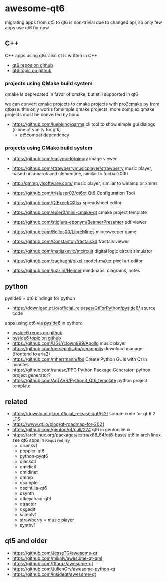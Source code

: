 # awesome-qt6

migrating apps from qt5 to qt6 is non-trivial due to changed api, so only few apps use qt6 for now

## C++

C++ apps using qt6. also qt is written in C++

* [qt6 repos on github](https://github.com/search?p=3&q=qt6&type=Repositories)
* [qt6 topic on github](https://github.com/topics/qt6)

### projects using QMake build system

qmake is deprecated in favor of cmake, but still supported in qt6

we can convert qmake projects to cmake projects with [pro2cmake.py](https://code.qt.io/cgit/qt/qtbase.git/tree/util/cmake/pro2cmake.py) from qtbase.
this only works for simple qmake projects, more complex qmake projects must be converted by hand

* https://github.com/luebking/qarma cli tool to show simple gui dialogs (clone of vanity for gtk)
  * qt5compat dependency

### projects using CMake build system

* https://github.com/easymodo/qimgv image viewer
* https://github.com/strawberrymusicplayer/strawberry music player, based on amarok and clementine, similar to foobar2000

* http://qmmp.ylsoftware.com/ music player, similar to winamp or xmms
* https://github.com/trialuser02/qt6ct Qt6 Configuration Tool
* https://github.com/QtExcel/QXlsx spreadsheet editor
* https://github.com/euler0/mini-cmake-qt cmake project template
* https://github.com/stiglers-eponym/BeamerPresenter pdf viewer
* https://github.com/Bollos00/LibreMines minesweeper game
* https://github.com/Constantor/fractals3d fractals viewer
* https://github.com/matijakevic/mcircuit digital logic circuit simulator
* https://github.com/zaghaghi/pixel-model-maker pixel art editor
* https://github.com/juzzlin/Heimer mindmaps, diagrams, notes

## python

pyside6 = qt6 bindings for python

* https://download.qt.io/official_releases/QtForPython/pyside6/ source code

apps using qt6 via [pyside6](https://github.com/topics/pyside6) in python:

* [pyside6 repos on github](https://github.com/search?p=3&q=pyside6&type=Repositories)
* [pyside6 topic on github](https://github.com/topics/pyside6)
* https://github.com/UGLYclown999/Apollo music player
* https://github.com/persepolisdm/persepolis download manager (frontend to aria2)
* https://github.com/mherrmann/fbs Create Python GUIs with Qt in minutes
* https://github.com/runesc/PPG Python Package Generator: python project generator?
* https://github.com/AnTAVR/Python3_Qt6_template python project template

## related

* https://download.qt.io/official_releases/qt/6.2/ source code for qt 6.2 LTS
* https://www.qt.io/blog/qt-roadmap-for-2021
* https://github.com/gentoo/qt/pull/224 qt6 in gentoo linux
* https://archlinux.org/packages/extra/x86_64/qt6-base/ qt6 in arch linux. see qt6 apps in `Required By`
   * drumkv1
   * poppler-qt6
   * python-pyqt6
   * qjackctl
   * qmidictl
   * qmidinet
   * qmmp
   * qsampler
   * qscintilla-qt6
   * qsynth
   * qtkeychain-qt6
   * qtractor
   * qxgedit
   * samplv1
   * strawberry = music player
   * synthv1

## qt5 and older

* https://github.com/JesseTG/awesome-qt
* https://github.com/mikalv/awesome-qt-qml
* https://github.com/fffaraz/awesome-qt
* https://github.com/JulienGrv/awesome-python-qt
* https://github.com/insideqt/awesome-qt
